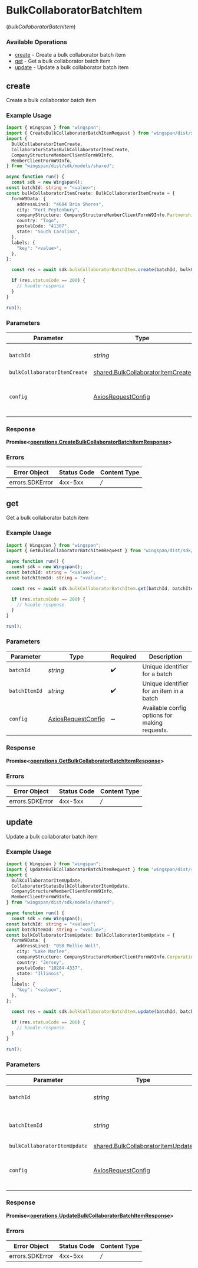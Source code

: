 # BulkCollaboratorBatchItem
(*bulkCollaboratorBatchItem*)

### Available Operations

* [create](#create) - Create a bulk collaborator batch item
* [get](#get) - Get a bulk collaborator batch item
* [update](#update) - Update a bulk collaborator batch item

## create

Create a bulk collaborator batch item

### Example Usage

```typescript
import { Wingspan } from "wingspan";
import { CreateBulkCollaboratorBatchItemRequest } from "wingspan/dist/sdk/models/operations";
import {
  BulkCollaboratorItemCreate,
  CollaboratorStatusBulkCollaboratorItemCreate,
  CompanyStructureMemberClientFormW9Info,
  MemberClientFormW9Info,
} from "wingspan/dist/sdk/models/shared";

async function run() {
  const sdk = new Wingspan();
const batchId: string = "<value>";
const bulkCollaboratorItemCreate: BulkCollaboratorItemCreate = {
  formW9Data: {
    addressLine1: "4684 Bria Shores",
    city: "Fort Peytonbury",
    companyStructure: CompanyStructureMemberClientFormW9Info.Partnership,
    country: "Togo",
    postalCode: "41307",
    state: "South Carolina",
  },
  labels: {
    "key": "<value>",
  },
};

  const res = await sdk.bulkCollaboratorBatchItem.create(batchId, bulkCollaboratorItemCreate);

  if (res.statusCode == 200) {
    // handle response
  }
}

run();
```

### Parameters

| Parameter                                                                                  | Type                                                                                       | Required                                                                                   | Description                                                                                |
| ------------------------------------------------------------------------------------------ | ------------------------------------------------------------------------------------------ | ------------------------------------------------------------------------------------------ | ------------------------------------------------------------------------------------------ |
| `batchId`                                                                                  | *string*                                                                                   | :heavy_check_mark:                                                                         | Unique identifier for a batch                                                              |
| `bulkCollaboratorItemCreate`                                                               | [shared.BulkCollaboratorItemCreate](../../sdk/models/shared/bulkcollaboratoritemcreate.md) | :heavy_minus_sign:                                                                         | N/A                                                                                        |
| `config`                                                                                   | [AxiosRequestConfig](https://axios-http.com/docs/req_config)                               | :heavy_minus_sign:                                                                         | Available config options for making requests.                                              |


### Response

**Promise<[operations.CreateBulkCollaboratorBatchItemResponse](../../sdk/models/operations/createbulkcollaboratorbatchitemresponse.md)>**
### Errors

| Error Object    | Status Code     | Content Type    |
| --------------- | --------------- | --------------- |
| errors.SDKError | 4xx-5xx         | */*             |

## get

Get a bulk collaborator batch item

### Example Usage

```typescript
import { Wingspan } from "wingspan";
import { GetBulkCollaboratorBatchItemRequest } from "wingspan/dist/sdk/models/operations";

async function run() {
  const sdk = new Wingspan();
const batchId: string = "<value>";
const batchItemId: string = "<value>";

  const res = await sdk.bulkCollaboratorBatchItem.get(batchId, batchItemId);

  if (res.statusCode == 200) {
    // handle response
  }
}

run();
```

### Parameters

| Parameter                                                    | Type                                                         | Required                                                     | Description                                                  |
| ------------------------------------------------------------ | ------------------------------------------------------------ | ------------------------------------------------------------ | ------------------------------------------------------------ |
| `batchId`                                                    | *string*                                                     | :heavy_check_mark:                                           | Unique identifier for a batch                                |
| `batchItemId`                                                | *string*                                                     | :heavy_check_mark:                                           | Unique identifier for an item in a batch                     |
| `config`                                                     | [AxiosRequestConfig](https://axios-http.com/docs/req_config) | :heavy_minus_sign:                                           | Available config options for making requests.                |


### Response

**Promise<[operations.GetBulkCollaboratorBatchItemResponse](../../sdk/models/operations/getbulkcollaboratorbatchitemresponse.md)>**
### Errors

| Error Object    | Status Code     | Content Type    |
| --------------- | --------------- | --------------- |
| errors.SDKError | 4xx-5xx         | */*             |

## update

Update a bulk collaborator batch item

### Example Usage

```typescript
import { Wingspan } from "wingspan";
import { UpdateBulkCollaboratorBatchItemRequest } from "wingspan/dist/sdk/models/operations";
import {
  BulkCollaboratorItemUpdate,
  CollaboratorStatusBulkCollaboratorItemUpdate,
  CompanyStructureMemberClientFormW9Info,
  MemberClientFormW9Info,
} from "wingspan/dist/sdk/models/shared";

async function run() {
  const sdk = new Wingspan();
const batchId: string = "<value>";
const batchItemId: string = "<value>";
const bulkCollaboratorItemUpdate: BulkCollaboratorItemUpdate = {
  formW9Data: {
    addressLine1: "050 Mellie Well",
    city: "Lake Marlee",
    companyStructure: CompanyStructureMemberClientFormW9Info.CorporationS,
    country: "Jersey",
    postalCode: "10284-4337",
    state: "Illinois",
  },
  labels: {
    "key": "<value>",
  },
};

  const res = await sdk.bulkCollaboratorBatchItem.update(batchId, batchItemId, bulkCollaboratorItemUpdate);

  if (res.statusCode == 200) {
    // handle response
  }
}

run();
```

### Parameters

| Parameter                                                                                  | Type                                                                                       | Required                                                                                   | Description                                                                                |
| ------------------------------------------------------------------------------------------ | ------------------------------------------------------------------------------------------ | ------------------------------------------------------------------------------------------ | ------------------------------------------------------------------------------------------ |
| `batchId`                                                                                  | *string*                                                                                   | :heavy_check_mark:                                                                         | Unique identifier for a batch                                                              |
| `batchItemId`                                                                              | *string*                                                                                   | :heavy_check_mark:                                                                         | Unique identifier for an item in a batch                                                   |
| `bulkCollaboratorItemUpdate`                                                               | [shared.BulkCollaboratorItemUpdate](../../sdk/models/shared/bulkcollaboratoritemupdate.md) | :heavy_minus_sign:                                                                         | N/A                                                                                        |
| `config`                                                                                   | [AxiosRequestConfig](https://axios-http.com/docs/req_config)                               | :heavy_minus_sign:                                                                         | Available config options for making requests.                                              |


### Response

**Promise<[operations.UpdateBulkCollaboratorBatchItemResponse](../../sdk/models/operations/updatebulkcollaboratorbatchitemresponse.md)>**
### Errors

| Error Object    | Status Code     | Content Type    |
| --------------- | --------------- | --------------- |
| errors.SDKError | 4xx-5xx         | */*             |
